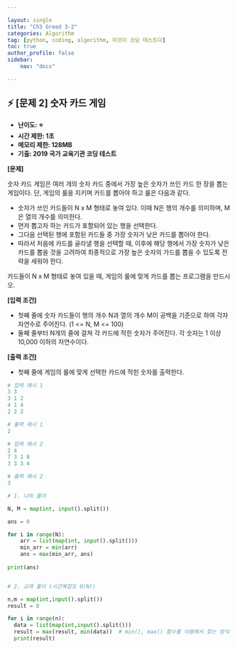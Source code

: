 ```yaml
---

layout: single
title: "Ch3 Greed 3-2"
categories: Algorithm
tag: [python, coding, algorithm, 이것이 코딩 테스트다]
toc: true
author_profile: false
sidebar:
    nav: "docs"

---
```



## ⚡ [문제 2] 숫자 카드 게임

* **난이도: ⭐**
* **시간 제한: 1초**
* **메모리 제한: 128MB**
* **기출: 2019 국가 교육기관 코딩 테스트**

**[문제]**

숫자 카드 게임은 여러 개의 숫자 카드 중에서 가장 높은 숫자가 쓰인 카드 한 장을 뽑는 게임이다.
단, 게임의 룰을 지키며 카드를 뽑아야 하고 룰은 다음과 같다.

* 숫자가 쓰인 카드들이 N x M 형태로 놓여 있다. 이때 N은 행의 개수를 의미하며, M은 열의 개수를 의미한다.
* 먼저 뽑고자 하는 카드가 포함되어 있는 행을 선택한다.
* 그다음 선택된 행에 포함된 카드들 중 가장 숫자가 낮은 카드를 뽑아야 한다.
* 따라서 처음에 카드를 골라낼 행을 선택할 때, 이후에 해당 행에서 가장 숫자가 낮은 카드를 뽑을 것을 고려하여 최종적으로 가장 높은 숫자의 가드를 뽑을 수 있도록 전략을 세워야 한다.
  
카드들이 N x M 형태로 놓여 있을 때, 게임의 룰에 맞게 카드를 뽑는 프로그램을 만드시오.

**[입력 조건]**

* 첫째 줄에 숫자 카드들이 행의 개수 N과 열의 개수 M이 공백을 기준으로 하여 각자 자연수로 주어진다. (1 <= N, M <= 100)
* 둘째 줄부터 N개의 줄에 걸쳐 각 카드에 적힌 숫자가 주어진다. 각 숫자는 1 이상 10,000 이하의 자연수이다.

**[출력 조건]**

* 첫째 줄에 게임의 룰에 맞게 선택한 카드에 적힌 숫자를 출력한다.
  
```python
# 입력 예시 1
3 3
3 1 2
4 1 4
2 2 2

# 출력 예시 1
2
```
```python
# 입력 예시 2
2 4
7 3 1 8
3 3 3 4

# 출력 예시 2
3
```
```python
# 1. 나의 풀이

N, M = map(int, input().split())

ans = 0

for i in range(N):
    arr = list(map(int, input().split()))
    min_arr = min(arr)
    ans = max(min_arr, ans)
    
print(ans)


# 2. 교재 풀이 (시간복잡도 O(N)) 

n,m = map(int,input().split())
result = 0

for i in range(n):
  data = list(map(int,input().split()))
  result = max(result, min(data))  # min(), max() 함수를 이용해서 찾는 방식
  print(result)

```
